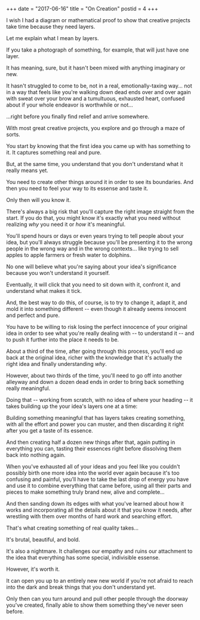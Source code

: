 +++
date = "2017-06-16"
title = "On Creation"
postid = 4
+++

I wish I had a diagram or mathematical proof to show that creative projects take time because they need layers. 

Let me explain what I mean by layers.

If you take a photograph of something, for example, that will just have one layer. 

It has meaning, sure, but it hasn't been mixed with anything imaginary or new. 

It hasn't struggled to come to be, not in a real, emotionally-taxing way... not in a way that feels like you're walking down dead ends over and over again with sweat over your brow and a tumultuous, exhausted heart, confused about if your whole endeavor is worthwhile or not...

...right before you finally find relief and arrive somewhere.

With most great creative projects, you explore and go through a maze of sorts. 

You start by knowing that the first idea you came up with has something to it. It captures something real and pure. 

But, at the same time, you understand that you don't understand what it really means yet.

You need to create other things around it in order to see its boundaries. And then you need to feel your way to its essense and taste it.

Only then will you know it.

There's always a big risk that you'll capture the right image straight from the start. If you do that, you might know it's exactly what you need without realizing *why* you need it or *how* it's meaningful.

You'll spend hours or days or even years trying to tell people about your idea, but you'll always struggle because you'll be presenting it to the wrong people in the wrong way and in the wrong contexts... like trying to sell apples to apple farmers or fresh water to dolphins. 

No one will believe what you're saying about your idea's significance because you won't understand it yourself.

Eventually, it will click that you need to sit down with it, confront it, and understand what makes it tick. 

And, the best way to do this, of course, is to try to change it, adapt it, and mold it into something different -- even though it already seems innocent and perfect and pure. 

You have to be willing to risk losing the perfect innocence of your original idea in order to see what you're really dealing with -- to understand it -- and to push it further into the place it needs to be.

About a third of the time, after going through this process, you'll end up back at the original idea, richer with the knowledge that it's actually the right idea and finally understanding *why*. 

However, about two thirds of the time, you'll need to go off into another alleyway and down a dozen dead ends in order to bring back something really meaningful. 

Doing that -- working from scratch, with no idea of where your heading -- it takes building up the your idea's layers one at a time:

Building something meaningful that has layers takes creating something, with all the effort and power you can muster, and then discarding it right after you get a taste of its essence. 

And then creating half a dozen new things after that, again putting in everything you can, tasting their essences right before dissolving them back into nothing again. 

When you've exhausted all of your ideas and you feel like you couldn't possibly birth one more idea into the world ever again because it's too confusing and painful, you'll have to take the last drop of energy you have and use it to combine everything that came before, using all their parts and pieces to make something truly brand new, alive and complete... 

And then sanding down its edges with what you've learned about how it works and incorporating all the details about it that you know it needs, after wrestling with them over months of hard work and searching effort. 

That's what creating something of real quality takes...

It's brutal, beautiful, and bold. 

It's also a nightmare. It challenges our empathy and ruins our attachment to the idea that everything has some special, indivisible essense. 

However, it's worth it.

It can open you up to an entirely new new world if you're not afraid to reach into the dark and break things that you don't understand yet. 

Only then can you turn around and pull other people through the doorway you've created, finally able to show them something they've never seen before.